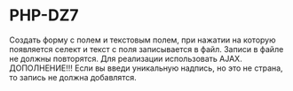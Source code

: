 # PHP-DZ7
Создать форму с полем и текстовым полем, при нажатии на которую появляется селект и текст с поля записывается в файл. Записи в файле не должны повторятся. Для реализации использовать AJAX. ДОПОЛНЕНИЕ!!! Если вы введи уникальную надпись, но это не страна, то запись не должна добавлятся.
